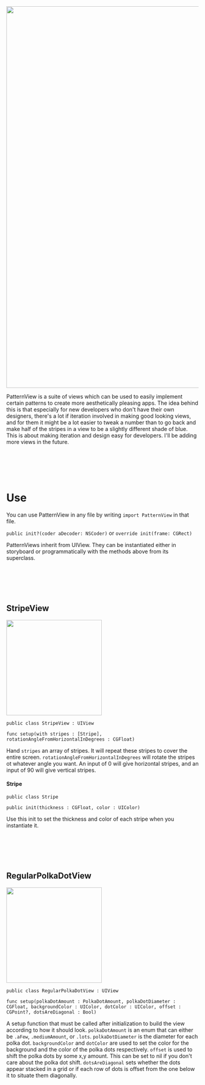 <img src="http://i.imgur.com/XKDvhvW.png" width="1000">

PatternView is a suite of views which can be used to easily implement certain patterns to create more aesthetically pleasing apps. The idea behind this is that especially for new developers who don't have their own designers, there's a lot if iteration involved in making good looking views, and for them it might be a lot easier to tweak a number than to go back and make half of the stripes in a view to be a slightly different shade of blue. This is about making iteration and design easy for developers. I'll be adding more views in the future.

<br>
<br>
<br>
<br>


# Use

You can use PatternView in any file by writing `import PatternView` in that file.

`public init?(coder aDecoder: NSCoder)` or `override init(frame: CGRect) `

PatternViews inherit from UIView. They can be instantiated either in storyboard or programmatically with the methods above from its superclass.

<br>
<br>
<br>
<br>


## StripeView


<img src="http://i.imgur.com/6QW8uRD.png" width="250">


`public class StripeView : UIView`

`func setup(with stripes : [Stripe], rotationAngleFromHorizontalInDegrees : CGFloat)`

Hand `stripes` an array of stripes. It will repeat these stripes to cover the entire screen. `rotationAngleFromHorizontalInDegrees` will rotate the stripes ot whatever angle you want. An input of 0 will give horizontal stripes, and an input of 90 will give vertical stripes.

#### Stripe

`public class Stripe`

`public init(thickness : CGFloat, color : UIColor)`

Use this init to set the thickness and color of each stripe when you instantiate it.

<br>
<br>
<br>
<br>


## RegularPolkaDotView

<img src="http://i.imgur.com/kD37Y20.png" width="250">


`public class RegularPolkaDotView : UIView`

`func setup(polkaDotAmount : PolkaDotAmount, polkaDotDiameter : CGFloat, backgroundColor : UIColor, dotColor : UIColor, offset : CGPoint?, dotsAreDiagonal : Bool)`

A setup function that must be called after initialization to build the view according to how it should look. `polkaDotAmount` is an enum that can either be `.aFew`, `.mediumAmount`, or `.lots`. `polkaDotDiameter` is the diameter for each polka dot. `backgroundColor` and `dotColor` are used to set the color for the background and the color of the polka dots respectively. `offset` is used to shift the polka dots by some x,y amount. This can be set to nil if you don't care about the polka dot shift. `dotsAreDiagonal` sets whether the dots appear stacked in a grid or if each row of dots is offset from the one below it to situate them diagonally.
